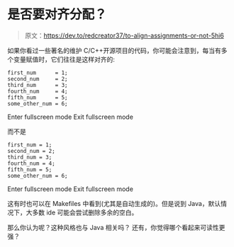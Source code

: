 # 是否要对齐分配？

> 原文：<https://dev.to/redcreator37/to-align-assignments-or-not-5hi6>

如果你看过一些著名的维护 C/C++开源项目的代码，你可能会注意到，每当有多个变量赋值时，它们往往是这样对齐的:

```
first_num      = 1;
second_num     = 2;
third_num      = 3;
fourth_num     = 4;
fifth_num      = 5;
some_other_num = 6; 
```

Enter fullscreen mode Exit fullscreen mode

而不是

```
first_num = 1;
second_num = 2;
third_num = 3;
fourth_num = 4;
fifth_num = 5;
some_other_num = 6; 
```

Enter fullscreen mode Exit fullscreen mode

这有时也可以在 Makefiles 中看到(尤其是自动生成的)。但是说到 Java，默认情况下，大多数 ide 可能会尝试删除多余的空白。

那么你认为呢？这种风格也与 Java 相关吗？
还有，你觉得哪个看起来可读性更强？